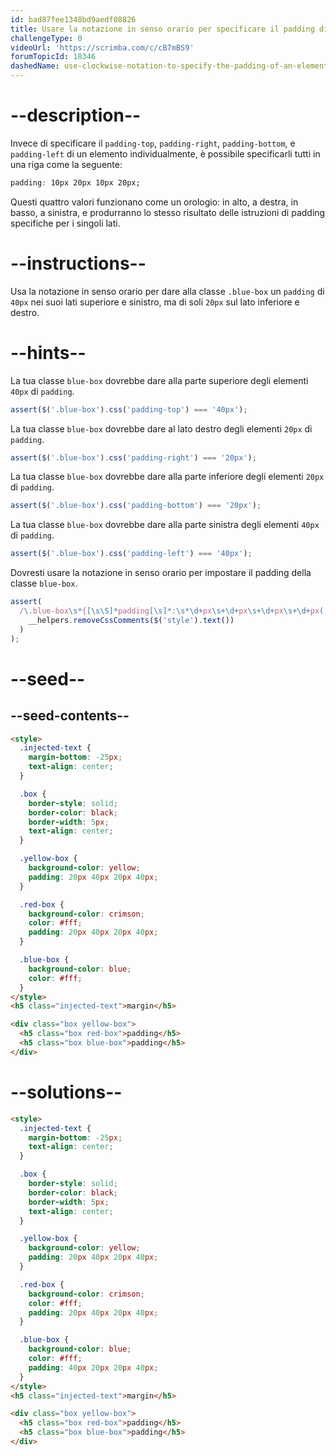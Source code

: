 ```yaml
---
id: bad87fee1348bd9aedf08826
title: Usare la notazione in senso orario per specificare il padding di un elemento
challengeType: 0
videoUrl: 'https://scrimba.com/c/cB7mBS9'
forumTopicId: 18346
dashedName: use-clockwise-notation-to-specify-the-padding-of-an-element
---
```


# --description--

Invece di specificare il `padding-top`, `padding-right`, `padding-bottom`, e `padding-left` di un elemento individualmente, è possibile specificarli tutti in una riga come la seguente:

```css
padding: 10px 20px 10px 20px;
```

Questi quattro valori funzionano come un orologio: in alto, a destra, in basso, a sinistra, e produrranno lo stesso risultato delle istruzioni di padding specifiche per i singoli lati.

# --instructions--

Usa la notazione in senso orario per dare alla classe `.blue-box` un `padding` di `40px` nei suoi lati superiore e sinistro, ma di soli `20px` sul lato inferiore e destro.

# --hints--

La tua classe `blue-box` dovrebbe dare alla parte superiore degli elementi `40px` di `padding`.

```js
assert($('.blue-box').css('padding-top') === '40px');
```

La tua classe `blue-box` dovrebbe dare al lato destro degli elementi `20px` di `padding`.

```js
assert($('.blue-box').css('padding-right') === '20px');
```

La tua classe `blue-box` dovrebbe dare alla parte inferiore degli elementi `20px` di `padding`.

```js
assert($('.blue-box').css('padding-bottom') === '20px');
```

La tua classe `blue-box` dovrebbe dare alla parte sinistra degli elementi `40px` di `padding`.

```js
assert($('.blue-box').css('padding-left') === '40px');
```

Dovresti usare la notazione in senso orario per impostare il padding della classe `blue-box`.

```js
assert(
  /\.blue-box\s*{[\s\S]*padding[\s]*:\s*\d+px\s+\d+px\s+\d+px\s+\d+px(;\s*[^}]+\s*}|;?\s*})/.test(
    __helpers.removeCssComments($('style').text())
  )
);
```

# --seed--

## --seed-contents--

```html
<style>
  .injected-text {
    margin-bottom: -25px;
    text-align: center;
  }

  .box {
    border-style: solid;
    border-color: black;
    border-width: 5px;
    text-align: center;
  }

  .yellow-box {
    background-color: yellow;
    padding: 20px 40px 20px 40px;
  }

  .red-box {
    background-color: crimson;
    color: #fff;
    padding: 20px 40px 20px 40px;
  }

  .blue-box {
    background-color: blue;
    color: #fff;
  }
</style>
<h5 class="injected-text">margin</h5>

<div class="box yellow-box">
  <h5 class="box red-box">padding</h5>
  <h5 class="box blue-box">padding</h5>
</div>
```

# --solutions--

```html
<style>
  .injected-text {
    margin-bottom: -25px;
    text-align: center;
  }

  .box {
    border-style: solid;
    border-color: black;
    border-width: 5px;
    text-align: center;
  }

  .yellow-box {
    background-color: yellow;
    padding: 20px 40px 20px 40px;
  }

  .red-box {
    background-color: crimson;
    color: #fff;
    padding: 20px 40px 20px 40px;
  }

  .blue-box {
    background-color: blue;
    color: #fff;
    padding: 40px 20px 20px 40px;
  }
</style>
<h5 class="injected-text">margin</h5>

<div class="box yellow-box">
  <h5 class="box red-box">padding</h5>
  <h5 class="box blue-box">padding</h5>
</div>
```
